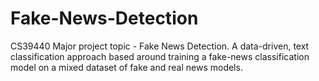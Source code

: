 # Fake-News-Detection
CS39440 Major project topic - Fake News Detection. A data-driven, text classification approach based around training a fake-news classification model on a mixed dataset of fake and real news models.
